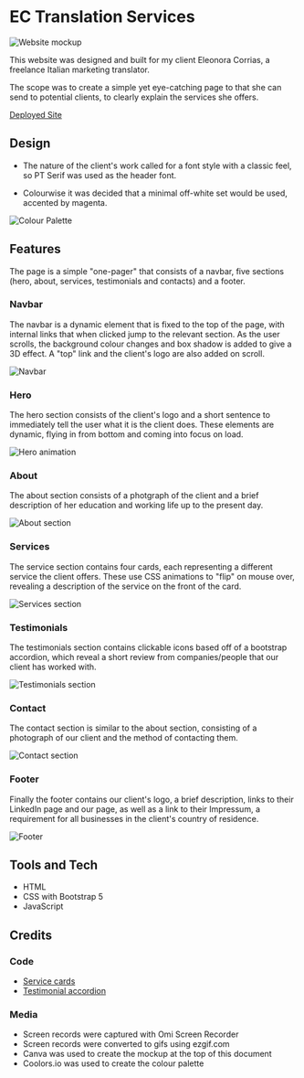 # EC Translation Services

![Website mockup](assets/docs/ec-trans-launch-mockup.png)

This website was designed and built for my client Eleonora Corrias, a freelance Italian marketing translator.

The scope was to create a simple yet eye-catching page to that she can send to potential clients, to clearly explain the services she offers.

[Deployed Site](https://ectranslationservices.com)

## Design

- The nature of the client's work called for a font style with a classic feel, so PT Serif was used as the header font.

- Colourwise it was decided that a minimal off-white set would be used, accented by magenta.

![Colour Palette](assets/docs/ec-colour-palette.png)

## Features

The page is a simple "one-pager" that consists of a navbar, five sections (hero, about, services, testimonials and contacts) and a footer.

### Navbar

The navbar is a dynamic element that is fixed to the top of the page, with internal links that when clicked jump to the relevant section. As the user scrolls, the background colour changes and box shadow is added to give a 3D effect. A "top" link and the client's logo are also added on scroll.

![Navbar](assets/docs/ec-header-animation.gif)

### Hero

The hero section consists of the client's logo and a short sentence to immediately tell the user what it is the client does. These elements are dynamic, flying in from bottom and coming into focus on load.

![Hero animation](assets/docs/ec-hero-animation.gif)

### About

The about section consists of a photgraph of the client and a brief description of her education and working life up to the present day.

![About section](assets/docs/ec-about.png)

### Services

The service section contains four cards, each representing a different service the client offers. These use CSS animations to "flip" on mouse over, revealing a description of the service on the front of the card.

![Services section](assets/docs/ec-services-animation.gif)

### Testimonials

The testimonials section contains clickable icons based off of a bootstrap accordion, which reveal a short review from companies/people that our client has worked with.

![Testimonials section](assets/docs/ec-testimonials.png)

### Contact

The contact section is similar to the about section, consisting of a photograph of our client and the method of contacting them.

![Contact section](assets/docs/ec-contact.png)

### Footer

Finally the footer contains our client's logo, a brief description, links to their LinkedIn page and our page, as well as a link to their Impressum, a requirement for all businesses in the client's country of residence.

![Footer](assets/docs/ec-footer.png)

## Tools and Tech

- HTML
- CSS with Bootstrap 5
- JavaScript

## Credits

### Code

- [Service cards](https://bootsnipp.com/snippets/92xNm)
- [Testimonial accordion](https://bbbootstrap.com/snippets/bootstrap-vertical-collapsible-testimonials-41662708)

### Media

- Screen records were captured with Omi Screen Recorder
- Screen records were converted to gifs using ezgif.com
- Canva was used to create the mockup at the top of this document
- Coolors.io was used to create the colour palette
